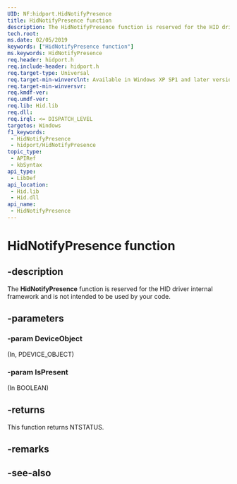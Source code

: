 ```yaml
---
UID: NF:hidport.HidNotifyPresence
title: HidNotifyPresence function
description: The HidNotifyPresence function is reserved for the HID driver internal framework
tech.root: 
ms.date: 02/05/2019
keywords: ["HidNotifyPresence function"]
ms.keywords: HidNotifyPresence
req.header: hidport.h
req.include-header: hidport.h
req.target-type: Universal
req.target-min-winverclnt: Available in Windows XP SP1 and later versions of Windows.
req.target-min-winversvr: 
req.kmdf-ver: 
req.umdf-ver: 
req.lib: Hid.lib
req.dll: 
req.irql: <= DISPATCH_LEVEL
targetos: Windows
f1_keywords:
 - HidNotifyPresence
 - hidport/HidNotifyPresence
topic_type:
 - APIRef
 - kbSyntax
api_type:
 - LibDef
api_location:
 - Hid.lib
 - Hid.dll
api_name:
 - HidNotifyPresence
---
```


# HidNotifyPresence function


## -description

The **HidNotifyPresence** function is reserved for the HID driver internal framework and is not intended to be used by your code.

## -parameters

### -param DeviceObject

(In, PDEVICE_OBJECT)

### -param IsPresent

(In BOOLEAN)

## -returns

This function returns NTSTATUS.

## -remarks

## -see-also

